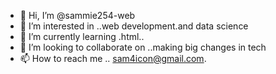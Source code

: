 - 👋 Hi, I’m @sammie254-web
- 👀 I’m interested in ..web development.and data science 
- 🌱 I’m currently learning .html..
- 💞️ I’m looking to collaborate on ..making big changes in tech
- 📫 How to reach me .. sam4icon@gmail.com.

<!---
sammie254-web/sammie254-web is a ✨ special ✨ repository because its `README.md` (this file) appears on your GitHub profile.
You can click the Preview link to take a look at your changes.
--->
